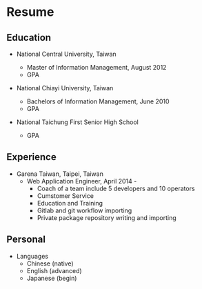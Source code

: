 # Resume

## Education
* National Central University, Taiwan
  * Master of Information Management, August 2012
  * GPA

* National Chiayi University, Taiwan
  * Bachelors of Information Management, June 2010
  * GPA 

* National Taichung First Senior High School
  * GPA

## Experience
* Garena Taiwan, Taipei, Taiwan
  * Web Application Engineer, April 2014 - 
    * Coach of a team include 5 developers and 10 operators
    * Cumstomer Service 
    * Education and Training
    * Gitlab and git workflow importing
    * Private package repository writing and importing


## Personal
* Languages
  * Chinese (native)
  * English (advanced)
  * Japanese (begin)


